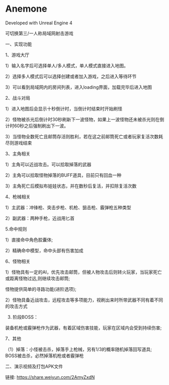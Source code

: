 # Anemone

Developed with Unreal Engine 4


可切换第三/一人称局域网射击游戏 

一、实现功能

1、游戏大厅

1）输入名字后可选择单人/多人模式，单人模式直接进入地图。

2）选择多人模式后可以选择创建或者加入游戏，之后进入等待环节

3）可以看到局域网内的房间列表，进入loading界面，加载完毕后进入地图

2、战斗对局

1）进入地图后会显示十秒倒计时，当倒计时结束时开始刷怪

2）怪物被杀光后倒计时30秒刷新下一波怪物，如果上一波怪物还未被杀光则在倒计时60秒之后强制刷出下一波。

3）当怪物全数死亡且邮筒存活则胜利，若在这之前邮筒死亡或者玩家复活次数耗尽则游戏结束

3、主角相关

1）主角可以近战攻击。可以拾取掉落的武器

2）主角可以拾取怪物掉落的BUFF道具，目前只有回血一种

3）主角死亡后模拟布娃娃状态，并在数秒后复活，并扣除复活次数

4、枪械相关

1）主武器：冲锋枪、突击步枪、机枪、狙击枪、霰弹枪五种类型

2）副武器：两种手枪，近战用匕首

5.命中规则

1）直接命中角色胶囊体;

2）精确命中模型，命中头部有伤害加成

6、怪物相关

1）怪物具有一定的AI，优先攻击邮筒，但被人物攻击后则转火玩家，当玩家死亡或距离怪物过远,则继续攻击邮筒;

怪物提供简单的寻路功能(进阶选项);

2）怪物具备近战攻击，远程攻击等多项能力，视刷出来时所带武器不同有着不同的攻击方式

3) 阶段BOSS：

装备机枪或霰弹枪作为武器，有着区域伤害技能，玩家在区域内会受到持续伤害;

7、其他

（1）掉落：小怪被击杀，掉落手上枪械，另有1/3的概率随机掉落回写道具; BOSS被击杀，必然掉落机枪或者霰弹枪

二、演示视频及打包APK文件

链接: https://share.weiyun.com/2AmyZxdN
